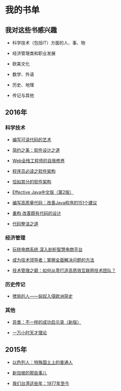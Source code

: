 # 我的书单


## 我对这些书感兴趣
* 科学技术（包括IT）方面的人、事、物

* 经济管理类和职业发展

* 欧美文化

* 数学、外语

* 历史、地理

* 传记与其他

## 2016年

### 科学技术

* [编写可读代码的艺术](http://item.jd.com/11020839.html)

* [简约之美：软件设计之道](http://item.jd.com/11151358.html)

* [Web全栈工程师的自我修养](http://item.jd.com/11754085.html)

* [程序员必读之软件架构](http://item.jd.com/11586611.html)

* [恰如其分的软件架构](http://item.jd.com/11306502.html)

* [Effective Java中文版（第2版）](http://item.jd.com/10058902.html)

* [编写高质量代码：改善Java程序的151个建议](http://item.jd.com/10898799.html)

* [重构 改善既有代码的设计](http://item.jd.com/11728740.html)

* [代码整洁之道](http://item.jd.com/10064006.html)

### 经济管理

* [玩转电商系统 深入剖析智慧电商平台](http://item.jd.com/11560667.html)

* [成为技术领导者：掌握全面解决问题的方法](http://item.jd.com/11706334.html)

* [技术管理之巅：如何从零打造高质效互联网技术团队？](http://item.jd.com/11715756.html)

### 历史传记

* [搅局的人——匈奴入侵欧洲简史](http://e.jd.com/30214433.html)

### 其他

* [异类：不一样的成功启示录（新版）](http://item.jd.com/11432501.html)

* [一万小时天才理论](http://item.jd.com/11772278.html)

## 2015年

* [以色列人：特殊国土上的普通人](http://item.jd.com/10038890.html)

* [新加坡的那些事儿](http://e.jd.com/30164581.html)

* [我们台湾这些年：1977年至今](https://item.jd.com/60057334514.html)



